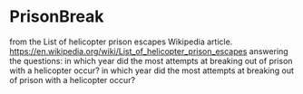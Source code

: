 # PrisonBreak
from the List of helicopter prison escapes Wikipedia article. https://en.wikipedia.org/wiki/List_of_helicopter_prison_escapes
answering the questions:
in which year did the most attempts at breaking out of prison with a helicopter occur?
in which year did the most attempts at breaking out of prison with a helicopter occur?
